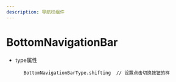```yaml
---
description: 导航栏组件
---
```


# BottomNavigationBar

* type属性                                                                                                          

         BottomNavigationBarType.shifting  // 设置点击切换按钮的样

